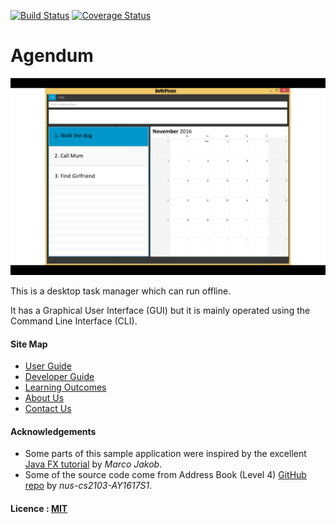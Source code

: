 [![Build Status](https://travis-ci.org/CS2103AUG2016-W11-C2/main.svg?branch=master)](https://travis-ci.org/CS2103AUG2016-W11-C2/main)
[![Coverage Status](https://coveralls.io/repos/github/CS2103AUG2016-W11-C2/main/badge.svg?branch=master)](https://coveralls.io/github/CS2103AUG2016-W11-C2/main?branch=master)

# Agendum

<img src="docs/images/Ui.png" width="600"><br>

This is a desktop task manager which can run offline. 

It has a Graphical User Interface (GUI) but it is mainly operated using the Command Line Interface (CLI).
  
#### Site Map
* [User Guide](docs/UserGuide.md) 
* [Developer Guide](docs/DeveloperGuide.md) 
* [Learning Outcomes](docs/LearningOutcomes.md) 
* [About Us](docs/AboutUs.md)
* [Contact Us](docs/ContactUs.md)


#### Acknowledgements

* Some parts of this sample application were inspired by the excellent 
  [Java FX tutorial](http://code.makery.ch/library/javafx-8-tutorial/) by *Marco Jakob*. 
* Some of the source code come from Address Book (Level 4)
  [GitHub repo](https://github.com/nus-cs2103-AY1617S1/addressbook-level4) by *nus-cs2103-AY1617S1*. 


#### Licence : [MIT](LICENSE)

